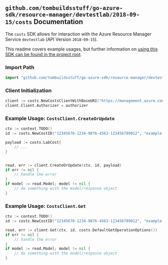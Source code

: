 
## `github.com/tombuildsstuff/go-azure-sdk/resource-manager/devtestlab/2018-09-15/costs` Documentation

The `costs` SDK allows for interaction with the Azure Resource Manager Service `devtestlab` (API Version `2018-09-15`).

This readme covers example usages, but further information on [using this SDK can be found in the project root](https://github.com/tombuildsstuff/go-azure-sdk/tree/main/docs).

### Import Path

```go
import "github.com/tombuildsstuff/go-azure-sdk/resource-manager/devtestlab/2018-09-15/costs"
```


### Client Initialization

```go
client := costs.NewCostsClientWithBaseURI("https://management.azure.com")
client.Client.Authorizer = authorizer
```


### Example Usage: `CostsClient.CreateOrUpdate`

```go
ctx := context.TODO()
id := costs.NewCostID("12345678-1234-9876-4563-123456789012", "example-resource-group", "labValue", "costValue")

payload := costs.LabCost{
	// ...
}


read, err := client.CreateOrUpdate(ctx, id, payload)
if err != nil {
	// handle the error
}
if model := read.Model; model != nil {
	// do something with the model/response object
}
```


### Example Usage: `CostsClient.Get`

```go
ctx := context.TODO()
id := costs.NewCostID("12345678-1234-9876-4563-123456789012", "example-resource-group", "labValue", "costValue")

read, err := client.Get(ctx, id, costs.DefaultGetOperationOptions())
if err != nil {
	// handle the error
}
if model := read.Model; model != nil {
	// do something with the model/response object
}
```
